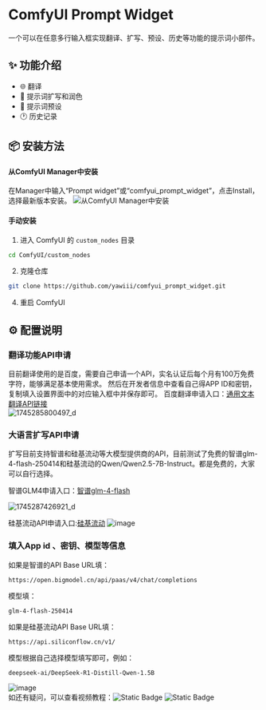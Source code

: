 # ComfyUI Prompt Widget

一个可以在任意多行输入框实现翻译、扩写、预设、历史等功能的提示词小部件。

## ✨ 功能介绍

- 🌐 翻译
- 💫 提示词扩写和润色
- 📒 提示词预设
- 🕐 历史记录


## 📦 安装方法

#### 从ComfyUI Manager中安装
在Manager中输入“Prompt widget”或“comfyui_prompt_widget”，点击Install，选择最新版本安装。
![从ComfyUI Manager中安装](https://github.com/user-attachments/assets/9bd82264-c18a-482e-8c1b-fbeda5c730ff)


#### 手动安装

1. 进入 ComfyUI 的 `custom_nodes` 目录
```bash
cd ComfyUI/custom_nodes
```

2. 克隆仓库
```bash
git clone https://github.com/yawiii/comfyui_prompt_widget.git
```


4. 重启 ComfyUI

## ⚙️ 配置说明

### 翻译功能API申请
目前翻译使用的是百度，需要自己申请一个API，实名认证后每个月有100万免费字符，能够满足基本使用需求。 然后在开发者信息中查看自己得APP ID和密钥，复制填入设置界面中的对应输入框中并保存即可。
百度翻译申请入口：[通用文本翻译API链接](https://fanyi-api.baidu.com/product/11)   
![1745285800497_d](https://github.com/user-attachments/assets/a1e693a2-8ad3-4c9f-9925-3a670e1b6493)

### 大语言扩写API申请
扩写目前支持智谱和硅基流动等大模型提供商的API，目前测试了免费的智谱glm-4-flash-250414和硅基流动的Qwen/Qwen2.5-7B-Instruct。都是免费的，大家可以自行选择。 

智谱GLM4申请入口：[智谱glm-4-flash](https://open.bigmodel.cn/dev/activities/free/glm-4-flash)  

![1745287426921_d](https://github.com/user-attachments/assets/925575d9-af40-4c41-b628-315055e4d9ec)


硅基流动API申请入口:[硅基流动](https://cloud.siliconflow.cn/models)
![image](https://github.com/user-attachments/assets/a33e3993-0f3f-4c39-9a8d-c10c97e10666)

### 填入App id 、密钥、模型等信息
如果是智谱的API Base URL填：
```
https://open.bigmodel.cn/api/paas/v4/chat/completions
```
模型填：
```
glm-4-flash-250414
```

如果是硅基流动API Base URL填：
```
https://api.siliconflow.cn/v1/
```
模型根据自己选择模型填写即可，例如：
```
deepseek-ai/DeepSeek-R1-Distill-Qwen-1.5B
```

![image](https://github.com/user-attachments/assets/95157ea1-2b89-4cde-8cc4-3b125ed76c6b)  
如还有疑问，可以查看视频教程：![Static Badge](https://img.shields.io/badge/B%E7%AB%99-%E4%BD%BF%E7%94%A8%E8%AF%B4%E6%98%8E-blue?style=flat&logo=bilibili&logoColor=%2300A5DC&labelColor=%23FFFFFF&link=https%3A%2F%2Fgithub.com%2Fyawiii%2Fcomfyui_prompt_widget)
![Static Badge](https://img.shields.io/badge/%E6%8A%96%E9%9F%B3-%E4%BD%BF%E7%94%A8%E8%AF%B4%E6%98%8E-blue?style=flat&logo=TikTok&logoColor=%2324292E&labelColor=%23FFFFFF&link=https%3A%2F%2Fgithub.com%2Fyawiii%2Fcomfyui_prompt_widget)


